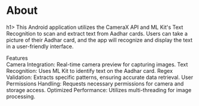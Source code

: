 <h1><b>About</b></h1>h1>
This Android application utilizes the CameraX API and ML Kit's Text Recognition to scan and extract text from Aadhar cards. Users can take a picture of their Aadhar card, and the app will recognize and display the text in a user-friendly interface.


Features</br>
Camera Integration: Real-time camera preview for capturing images.
Text Recognition: Uses ML Kit to identify text on the Aadhar card.
Regex Validation: Extracts specific patterns, ensuring accurate data retrieval.
User Permissions Handling: Requests necessary permissions for camera and storage access.
Optimized Performance: Utilizes multi-threading for image processing.
